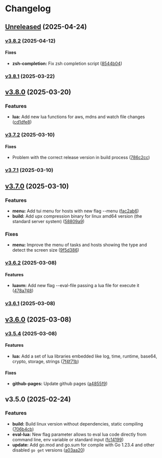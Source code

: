 # Changelog

## [Unreleased](https://github.com/sevir/essh/compare/v3.8.2...a6daa43f95cffd4014422cc6314dedfea1e232b8) (2025-04-24)

### [v3.8.2](https://github.com/sevir/essh/compare/v3.8.1...v3.8.2) (2025-04-12)

#### Fixes

* **zsh-completion:** Fix zsh completion script
([8544b04](https://github.com/sevir/essh/commit/8544b04b1d747d751d39022f2a8e08b508bff1ba))

### [v3.8.1](https://github.com/sevir/essh/compare/v3.8.0...v3.8.1) (2025-03-22)

## [v3.8.0](https://github.com/sevir/essh/compare/v3.7.2...v3.8.0) (2025-03-20)

### Features

* **lua:** Add new lua functions for aws, mdns and watch file changes
([cd1dfe8](https://github.com/sevir/essh/commit/cd1dfe81c95a880f74928beca537ea4a190e4641))

### [v3.7.2](https://github.com/sevir/essh/compare/v3.7.1...v3.7.2) (2025-03-10)

#### Fixes

* Problem with the correct release version in build process
([786c2cc](https://github.com/sevir/essh/commit/786c2cc46ea313cc9649ed736bbc852cad53ee79))

### [v3.7.1](https://github.com/sevir/essh/compare/v3.7.0...v3.7.1) (2025-03-10)

## [v3.7.0](https://github.com/sevir/essh/compare/v3.6.2...v3.7.0) (2025-03-10)

### Features

* **menu:** Add tui menu for hosts with new flag --menu
([fac2ab6](https://github.com/sevir/essh/commit/fac2ab68e58199e1698ffa80befff4dd6fc53dc8))
* **build:** Add upx compression binary for linux amd64 version (the standard
server system)
([58809a9](https://github.com/sevir/essh/commit/58809a9fdd22482211f5bc26c64ea7a1d0d537f7))

### Fixes

* **menu:** Improve the menu of tasks and hosts showing the type and detect
the screen size
([9f5d386](https://github.com/sevir/essh/commit/9f5d3866d68b36e8810fe5b9306c4b5e4ee073b0))

### [v3.6.2](https://github.com/sevir/essh/compare/v3.6.1...v3.6.2) (2025-03-08)

#### Features

* **luavm:** Add new flag --eval-file passing a lua file for execute it
([478a748](https://github.com/sevir/essh/commit/478a74857417798e47f1aab9c1f328f741efad55))

### [v3.6.1](https://github.com/sevir/essh/compare/v3.6.0...v3.6.1) (2025-03-08)

## [v3.6.0](https://github.com/sevir/essh/compare/v3.5.4...v3.6.0) (2025-03-08)

### [v3.5.4](https://github.com/sevir/essh/compare/v3.5.0...v3.5.4) (2025-03-08)

#### Features

* **lua:** Add a  set of lua libraries embedded like log, time, runtime,
base64, crypto, storage, strings
([7f4f71b](https://github.com/sevir/essh/commit/7f4f71b1ec1b9307d25b518c95228cb683c911ef))

#### Fixes

* **github-pages:** Update github pages
([a4855f9](https://github.com/sevir/essh/commit/a4855f9fe6aab0ac6ffa49f8bdc4e68fe1f84979))

## v3.5.0 (2025-02-24)

### Features

* **build:** Build linux version without dependencies, static compiling
([706b4cb](https://github.com/sevir/essh/commit/706b4cbd5d0efcd5c1e5f0b0a6739654d11e2e01))
* **eval-lua:** New flag parameter allows to eval lua code directly from
command line, env variable or standard input
([fc14199](https://github.com/sevir/essh/commit/fc1419974c58d732e610d45e488477522dfd64cd))
* **update:** Add go.mod and go.sum for compile with Go 1.23.4 and other
disabled `go get` versions
([a03aa20](https://github.com/sevir/essh/commit/a03aa20a4b7de5d97b60883842fdeff7c54c8cd6))
